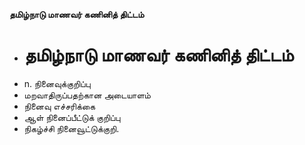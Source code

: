**தமிழ்நாடு மாணவர் கணினித் திட்டம்**
- # தமிழ்நாடு மாணவர் கணினித் திட்டம்
- n. நினைவுக்குறிப்பு
- மறவாதிருப்பதற்கான அடையாளம்
- நினைவு எச்சரிக்கை
- ஆள் நினைப்பீட்டுக் குறிப்பு
- நிகழ்ச்சி நினைவூட்டுக்குறி.

